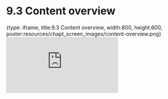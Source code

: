# 9.3 Content overview
 
{type: iframe, title:9.3 Content overview, width:800, height:600, poster:resources/chapt_screen_images/content-overview.png}
![](https://vgaysin1.github.io/CURE-MicrobialMysteries-test/content-overview.html)
 

 
